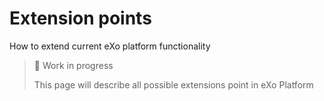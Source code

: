 # Extension points
How to extend current eXo platform functionality

> 🚧 Work in progress
>
> This page will describe all possible extensions point in eXo Platform

